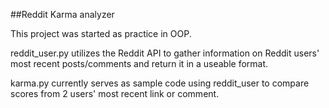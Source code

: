 ##Reddit Karma analyzer

This project was started as practice in OOP. 

reddit_user.py utilizes the Reddit API to gather information on Reddit users' most recent posts/comments and return it in a useable format.

karma.py currently serves as sample code using reddit_user to compare scores from 2 users' most recent link or comment. 
